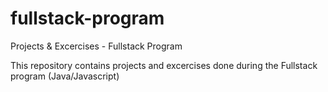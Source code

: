 # fullstack-program
Projects &amp; Excercises - Fullstack Program

This repository contains projects and excercises done during the Fullstack program (Java/Javascript)
